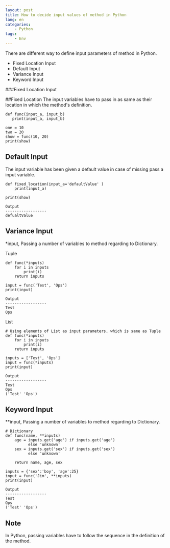 ```yaml
---
layout: post
title: How to decide input values of method in Python
lang: en
categories:
    - Python
tags:
    - Env
---
```


There are different way to define input parameters of method in Python. 

- Fixed Location Input
- Default Input
- Variance Input
- Keyword Input


###Fixed Location Input

##Fixed Location
  The input variables have to pass in as same as their location in which the method's definition.
 
 ```
def func(input_a, input_b)
    print(input_a, input_b)

one = 10
two = 20
show = func(10, 20)
print(show)
```

## Default Input
The input variable has been given a default value in case of missing pass a input variable.

```
def fixed_location(input_a='defaultValue' )
    print(input_a)
    
print(show)

Output
------------------
defualtValue
```

## Variance Input
*input, Passing a number of variables to method regarding to Dictionary.

Tuple
```
def func(*inputs)
    for i in inputs
        print(i)
    return inputs
    
input = func('Test', 'Ops')
print(input)

Output
------------------
Test
Ops

```
List
```
# Using elements of List as input parameters, which is same as Tuple
def func(*inputs)
    for i in inputs
        print(i)
    return inputs

inputs = ['Test', 'Ops'] 
input = func(*inputs)
print(input)

Output
------------------
Test
Ops
('Test' 'Ops')
```

## Keyword Input
**input, Passing a number of variables to method regarding to Dictionary.

```
# Dictionary
def func(name, **inputs)
    age = inputs.get('age') if inputs.get('age')
          else 'unknown'
    sex = inputs.get('sex') if inputs.get('sex')
          else 'unknown'
    
    return name, age, sex

inputs = {'sex':'boy', 'age':25}
input = func('Jim', **inputs)
print(input)

Output
------------------
Test
Ops
('Test' 'Ops')
```

## Note

In Python, passing variables have to follow the sequence in the definition of the method.








